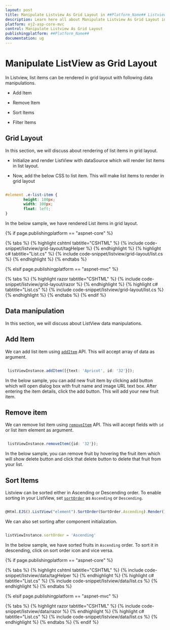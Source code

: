 ```yaml
---
layout: post
title: Manipulate Listview As Grid Layout in ##Platform_Name## Listview Component
description: Learn here all about Manipulate Listview As Grid Layout in Syncfusion ##Platform_Name## Listview component and more.
platform: ej2-asp-core-mvc
control: Manipulate Listview As Grid Layout
publishingplatform: ##Platform_Name##
documentation: ug
---
```


# Manipulate ListView as Grid Layout

In Listview, list items can be rendered in grid layout with following data manipulations.

* Add Item

* Remove Item

* Sort Items

* Filter Items

## Grid Layout

In this section, we will discuss about rendering of list items in grid layout.

* Initialize and render ListView with dataSource which will render list items in list layout.

* Now, add the below CSS to list item. This will make list items to render in grid layout

```css

#element .e-list-item {
        height: 100px;
        width: 100px;
        float: left;
}

```

In the below sample, we have rendered List items in grid layout.

{% if page.publishingplatform == "aspnet-core" %}

{% tabs %}
{% highlight cshtml tabtitle="CSHTML" %}
{% include code-snippet/listview/grid-layout/tagHelper %}
{% endhighlight %}
{% highlight c# tabtitle="List.cs" %}
{% include code-snippet/listview/grid-layout/list.cs %}
{% endhighlight %}
{% endtabs %}

{% elsif page.publishingplatform == "aspnet-mvc" %}

{% tabs %}
{% highlight razor tabtitle="CSHTML" %}
{% include code-snippet/listview/grid-layout/razor %}
{% endhighlight %}
{% highlight c# tabtitle="List.cs" %}
{% include code-snippet/listview/grid-layout/list.cs %}
{% endhighlight %}
{% endtabs %}
{% endif %}



## Data manipulation

In this section, we will discuss about ListView data manipulations.

## Add Item

We can add list item using [`addItem`](https://ej2.syncfusion.com/documentation/api/list-view/#additem) API. This will accept array of data as argument.

```typescript

 listViewInstance.addItem([{text: 'Apricot', id: '32'}]);

```

In the below sample, you can add new fruit item by clicking add button which will open dialog box with fruit name and image URL text box. After entering the item details, click the add button. This will add your new fruit item.

## Remove item

We can remove list item using [`removeItem`](https://ej2.syncfusion.com/documentation/api/list-view/#removeitem) API. This will accept fields with `id` or list item element as argument.

```typescript

 listViewInstance.removeItem({id: '32'});

```

In the below sample, you can remove fruit by hovering the fruit item which will show delete button and click that delete button to delete that fruit from your list.

## Sort Items

Listview can be sorted either in Ascending or Descending order. To enable sorting in your ListView, set [`sortOrder`](https://ej2.syncfusion.com/documentation/api/list-view/#sortorder) as `Ascending` or `Descending`.

```typescript

@Html.EJS().ListView("element").SortOrder(SortOrder.Ascending).Render()

```

We can also set sorting after component initialization.

```typescript

listViewInstance.sortOrder = 'Ascending'

```

In the below sample, we have sorted fruits in `Ascending` order. To sort it in descending, click on sort order icon and vice versa.

{% if page.publishingplatform == "aspnet-core" %}

{% tabs %}
{% highlight cshtml tabtitle="CSHTML" %}
{% include code-snippet/listview/data/tagHelper %}
{% endhighlight %}
{% highlight c# tabtitle="List.cs" %}
{% include code-snippet/listview/data/list.cs %}
{% endhighlight %}
{% endtabs %}

{% elsif page.publishingplatform == "aspnet-mvc" %}

{% tabs %}
{% highlight razor tabtitle="CSHTML" %}
{% include code-snippet/listview/data/razor %}
{% endhighlight %}
{% highlight c# tabtitle="List.cs" %}
{% include code-snippet/listview/data/list.cs %}
{% endhighlight %}
{% endtabs %}
{% endif %}


